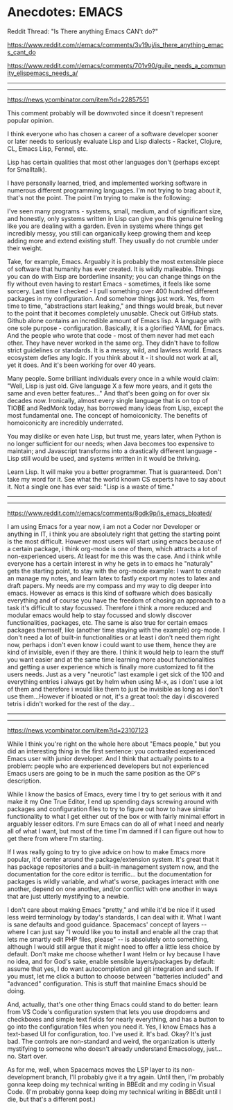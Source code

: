 Anecdotes: EMACS
================

Reddit Thread: "Is There anything Emacs CAN't do?"

https://www.reddit.com/r/emacs/comments/3v19uj/is_there_anything_emacs_cant_do

https://www.reddit.com/r/emacs/comments/701v90/guile_needs_a_community_elispemacs_needs_a/


---
---


https://news.ycombinator.com/item?id=22857551


This comment probably will be downvoted since it doesn't represent popular opinion.

I think everyone who has chosen a career of a software developer sooner or later needs to seriously evaluate Lisp and Lisp dialects - Racket, Clojure, CL, Emacs Lisp, Fennel, etc.

Lisp has certain qualities that most other languages don't (perhaps except for Smalltalk).

I have personally learned, tried, and implemented working software in numerous different programming languages. I'm not trying to brag about it, that's not the point. The point I'm trying to make is the following:

I've seen many programs - systems, small, medium, and of significant size, and honestly, only systems written in Lisp can give you this genuine feeling like you are dealing with a garden. Even in systems where things get incredibly messy, you still can organically keep growing them and keep adding more and extend existing stuff. They usually do not crumble under their weight.

Take, for example, Emacs. Arguably it is probably the most extensible piece of software that humanity has ever created. It is wildly malleable. Things you can do with Eisp are borderline insanity; you can change things on the fly without even having to restart Emacs - sometimes, it feels like some sorcery. Last time I checked - I pull something over 400 hundred different packages in my configuration. And somehow things just work. Yes, from time to time, "abstractions start leaking," and things would break, but never to the point that it becomes completely unusable. Check out GitHub stats. Github alone contains an incredible amount of Emacs lisp. A language with one sole purpose - configuration. Basically, it is a glorified YAML for Emacs. And the people who wrote that code - most of them never had met each other. They have never worked in the same org. They didn't have to follow strict guidelines or standards. It is a messy, wild, and lawless world. Emacs ecosystem defies any logic. If you think about it - it should not work at all, yet it does. And it's been working for over 40 years.

Many people. Some brilliant individuals every once in a while would claim: "Well, Lisp is just old. Give language X a few more years, and it gets the same and even better features..." And that's been going on for over six decades now. Ironically, almost every single language that is on top of TIOBE and RedMonk today, has borrowed many ideas from Lisp, except the most fundamental one. The concept of homoiconicity. The benefits of homoiconicity are incredibly underrated.

You may dislike or even hate Lisp, but trust me, years later, when Python is no longer sufficient for our needs; when Java becomes too expensive to maintain; and Javascript transforms into a drastically different language - Lisp still would be used, and systems written in it would be thriving.

Learn Lisp. It will make you a better programmer. That is guaranteed. Don't take my word for it. See what the world known CS experts have to say about it. Not a single one has ever said: "Lisp is a waste of time." 


---
---


https://www.reddit.com/r/emacs/comments/8gdk9p/is_emacs_bloated/


I am using Emacs for a year now, i am not a Coder nor Developer or anything in IT, i think you are absolutely right that getting the starting point is the most difficult. However most users will start using emacs because of a certain package, i think org-mode is one of them, which attracts a lot of non-experienced users. At least for me this was the case. And i think while everyone has a certain interest in why he gets in to emacs he "naturaly" gets the starting point, to stay with the org-mode example: I want to create an manage my notes, and learn latex to fastly export my notes to latex and draft papers. My needs are my compass and my way to dig deeper into emacs. However as emacs is this kind of software which does basically everything and of course you have the freedom of chosing an approach to a task it's difficult to stay focussed. Therefore i think a more reduced and modular emacs would help to stay focussed and slowly discover functionalities, packages, etc. The same is also true for certain emacs packages themself, like (another time staying with the example) org-mode. I don't need a lot of built-in functionalities or at least i don't need them right now, perhaps i don't even know i could want to use them, hence they are kind of invisible, even if they are there. I think it would help to learn the stuff you want easier and at the same time learning more about functionalities and getting a user experience which is finally more customized to fit the users needs. Just as a very "neurotic" last example i get sick of the 100 and everything entries i always get by helm when using M-x, as i don't use a lot of them and therefore i would like them to just be invisible as long as i don't use them...However if bloated or not, it's a great tool: the day i discovered tetris i didn't worked for the rest of the day...


---
---


https://news.ycombinator.com/item?id=23107123


While I think you're right on the whole here about "Emacs people," but you did an interesting thing in the first sentence: you contrasted experienced Emacs user with junior developer. And I think that actually points to a problem: people who are experienced developers but not experienced Emacs users are going to be in much the same position as the OP's description.

While I know the basics of Emacs, every time I try to get serious with it and make it my One True Editor, I end up spending days screwing around with packages and configuration files to try to figure out how to have similar functionality to what I get either out of the box or with fairly minimal effort in arguably lesser editors. I'm sure Emacs can do all of what I need and nearly all of what I want, but most of the time I'm damned if I can figure out how to get there from where I'm starting.

If I was really going to try to give advice on how to make Emacs more popular, it'd center around the package/extension system. It's great that it has package repositories and a built-in management system now, and the documentation for the core editor is terrific... but the documentation for packages is wildly variable, and what's worse, packages interact with one another, depend on one another, and/or conflict with one another in ways that are just utterly mystifying to a newbie.

I don't care about making Emacs "pretty," and while it'd be nice if it used less weird terminology by today's standards, I can deal with it. What I want is sane defaults and good guidance. Spacemacs' concept of layers -- where I can just say "I would like you to install and enable all the crap that lets me smartly edit PHP files, please" -- is absolutely onto something, although I would still argue that it might need to offer a little less choice by default. Don't make me choose whether I want Helm or Ivy because I have no idea, and for God's sake, enable sensible layers/packages by default: assume that yes, I do want autocompletion and git integration and such. If you must, let me click a button to choose between "batteries included" and "advanced" configuration. This is stuff that mainline Emacs should be doing.

And, actually, that's one other thing Emacs could stand to do better: learn from VS Code's configuration system that lets you use dropdowns and checkboxes and simple text fields for nearly everything, and has a button to go into the configuration files when you need it. Yes, I know Emacs has a text-based UI for configuration, too. I've used it. It's bad. Okay? It's just bad. The controls are non-standard and weird, the organization is utterly mystifying to someone who doesn't already understand Emacsology, just... no. Start over.

As for me, well, when Spacemacs moves the LSP layer to its non-development branch, I'll probably give it a try again. Until then, I'm probably gonna keep doing my technical writing in BBEdit and my coding in Visual Code. (I'm probably gonna keep doing my technical writing in BBEdit until I die, but that's a different post.) 
